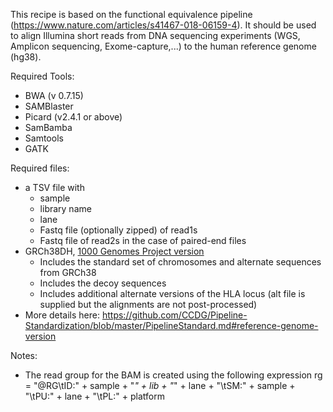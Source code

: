 This recipe is based on the functional equivalence pipeline (https://www.nature.com/articles/s41467-018-06159-4). It should be used to align Illumina short reads from DNA sequencing experiments (WGS, Amplicon sequencing, Exome-capture,...) to the human reference genome (hg38).

Required Tools:
* BWA (v 0.7.15)
* SAMBlaster 
* Picard (v2.4.1 or above)
* SamBamba
* Samtools
* GATK 

Required files:
* a TSV file with 
  * sample
  * library name
  * lane 
  * Fastq file (optionally zipped) of read1s
  * Fastq file of read2s in the case of paired-end files
* GRCh38DH, [1000 Genomes Project version](http://ftp.1000genomes.ebi.ac.uk/vol1/ftp/technical/reference/GRCh38_reference_genome/)
  * Includes the standard set of chromosomes and alternate sequences from GRCh38
  * Includes the decoy sequences
  * Includes additional alternate versions of the HLA locus (alt file is supplied but the alignments are not post-processed)
* More details here: https://github.com/CCDG/Pipeline-Standardization/blob/master/PipelineStandard.md#reference-genome-version

Notes:
* The read group for the BAM is created using the following expression
  rg = "@RG\\tID:" + sample + "_" + lib + "_" + lane + "\\tSM:" + sample + "\\tPU:" + lane + "\\tPL:" + platform
